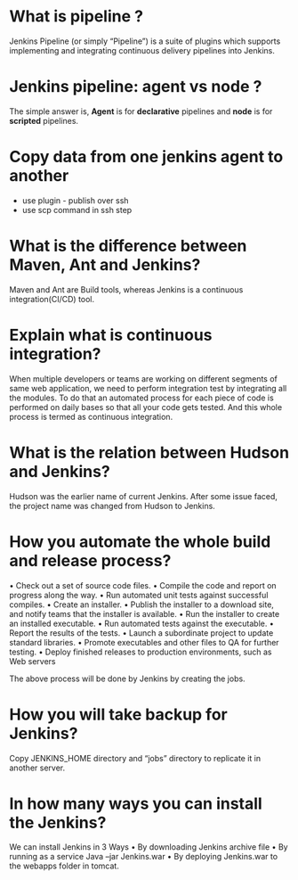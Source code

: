 # What is pipeline ?
Jenkins Pipeline (or simply “Pipeline”) is a suite of plugins which supports implementing and integrating continuous delivery pipelines into Jenkins.

# Jenkins pipeline: agent vs node ?
The simple answer is, **Agent** is for **declarative** pipelines and **node** is for **scripted** pipelines.

# Copy data from one jenkins agent to another 
- use plugin - publish over ssh
- use scp command in ssh step

# What is the difference between Maven, Ant and Jenkins? 
Maven and Ant are Build tools, whereas Jenkins is a continuous integration(CI/CD) tool.

# Explain what is continuous integration? 
When multiple developers or teams are working on different segments of same web application, we need to perform integration test by integrating all the modules. To do that an automated process for each piece of code is performed on daily bases so that all your code gets tested. And this whole process is termed as continuous integration.

# What is the relation between Hudson and Jenkins? 
Hudson was the earlier name of current Jenkins. After some issue faced, the project name was changed from Hudson to Jenkins.

# How you automate the whole build and release process? 
• Check out a set of source code files. 
• Compile the code and report on progress along the way. 
• Run automated unit tests against successful compiles. 
• Create an installer. 
• Publish the installer to a download site, and notify teams that the installer is available. 
• Run the installer to create an installed executable. 
• Run automated tests against the executable. 
• Report the results of the tests. 
• Launch a subordinate project to update standard libraries. 
• Promote executables and other files to QA for further testing. 
• Deploy finished releases to production environments, such as Web servers

The above process will be done by Jenkins by creating the jobs.

# How you will take backup for Jenkins? 
Copy JENKINS_HOME directory and “jobs” directory to replicate it in another server.

# In how many ways you can install the Jenkins? 
We can install Jenkins in 3 Ways 
• By downloading Jenkins archive file 
• By running as a service Java –jar Jenkins.war 
• By deploying Jenkins.war to the webapps folder in tomcat.

